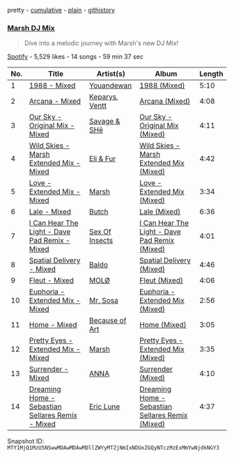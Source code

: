 pretty - [cumulative](/playlists/cumulative/37i9dQZF1DX5tKil5zHktA.md) - [plain](/playlists/plain/37i9dQZF1DX5tKil5zHktA) - [githistory](https://github.githistory.xyz/mackorone/spotify-playlist-archive/blob/main/playlists/plain/37i9dQZF1DX5tKil5zHktA)

### [Marsh DJ Mix](https://open.spotify.com/playlist/37i9dQZF1DX5tKil5zHktA)

> Dive into a melodic journey with Marsh's new DJ Mix!

[Spotify](https://open.spotify.com/user/spotify) - 5,529 likes - 14 songs - 59 min 37 sec

| No. | Title | Artist(s) | Album | Length |
|---|---|---|---|---|
| 1 | [1988 \- Mixed](https://open.spotify.com/track/4BUFQMjE19nFMndaqcL2Vh) | [Youandewan](https://open.spotify.com/artist/4z6FshDl8yeHQSpFWdgN32) | [1988 \(Mixed\)](https://open.spotify.com/album/1MmEp82lWPu0qYp2DYDej2) | 5:10 |
| 2 | [Arcana \- Mixed](https://open.spotify.com/track/4JMO1pDenXmyJxJWKOh8mJ) | [Keparys](https://open.spotify.com/artist/4IifpRaiTLt5cyzoBHow8i), [Ventt](https://open.spotify.com/artist/03G036vWasEYc1z3i14l9J) | [Arcana \(Mixed\)](https://open.spotify.com/album/2v9XHL0f7MYGdrGpFn3R9L) | 4:08 |
| 3 | [Our Sky \- Original Mix \- Mixed](https://open.spotify.com/track/4mbKRQW5YuEx3NLpOM2R5b) | [Savage & SHē](https://open.spotify.com/artist/3grWiHymOsSQY0VjeNAxCD) | [Our Sky \- Original Mix \(Mixed\)](https://open.spotify.com/album/1jeEobNRYdPPowGB9hEOxv) | 4:11 |
| 4 | [Wild Skies \- Marsh Extended Mix \- Mixed](https://open.spotify.com/track/4riIZeE0t6NkZ2IhLOmNMS) | [Eli & Fur](https://open.spotify.com/artist/5CkVLGKUJkIc1pmSk10QP4) | [Wild Skies \- Marsh Extended Mix \(Mixed\)](https://open.spotify.com/album/0wAsW0zce9Bg0sdeDOnAwo) | 4:42 |
| 5 | [Love \- Extended Mix \- Mixed](https://open.spotify.com/track/5lbpZpuszkerGTeXBlOLXX) | [Marsh](https://open.spotify.com/artist/1eucLGnPT27tdEh6MU29wp) | [Love \- Extended Mix \(Mixed\)](https://open.spotify.com/album/4nPq7WBKeQZt043m7lKnzR) | 3:34 |
| 6 | [Lale \- Mixed](https://open.spotify.com/track/53zUhXMS3OfjGikI5lET4d) | [Butch](https://open.spotify.com/artist/5kLzaeSHrmS7okc5XNE6lv) | [Lale \(Mixed\)](https://open.spotify.com/album/1ib9jz9aJgrU4fa5MRRcoH) | 6:36 |
| 7 | [I Can Hear The Light \- Dave Pad Remix \- Mixed](https://open.spotify.com/track/0dZ8cYf01CufaukvT7eRnc) | [Sex Of Insects](https://open.spotify.com/artist/7mRJJSgb7CJ71HhyoFX3MS) | [I Can Hear The Light \- Dave Pad Remix \(Mixed\)](https://open.spotify.com/album/25YHmpqNozC4U5nY2AJiBl) | 4:01 |
| 8 | [Spatial Delivery \- Mixed](https://open.spotify.com/track/4DVfukxR988NB8yZuSddMM) | [Baldo](https://open.spotify.com/artist/4v335SBw5WxgrqJZCl4VWL) | [Spatial Delivery \(Mixed\)](https://open.spotify.com/album/53jxAXcYdxJMEr69aWT8u1) | 4:46 |
| 9 | [Fleut \- Mixed](https://open.spotify.com/track/5XyddcOadFYz3uT6ZRhpBU) | [MOLØ](https://open.spotify.com/artist/29k6IUtkDp9ErAaJrh1Tlg) | [Fleut \(Mixed\)](https://open.spotify.com/album/3AFW8PXPDJvtyX64q2x7hr) | 4:06 |
| 10 | [Euphoria \- Extended Mix \- Mixed](https://open.spotify.com/track/1gqBNTr2L6dmPwQ3hkVbn7) | [Mr\. Sosa](https://open.spotify.com/artist/7cJsi55v9rMFw0HSOinyGP) | [Euphoria \- Extended Mix \(Mixed\)](https://open.spotify.com/album/2OidSvD72nwF7Fi8V88eHG) | 2:56 |
| 11 | [Home \- Mixed](https://open.spotify.com/track/5e1s4l3SOItxrXb0ZcBqI2) | [Because of Art](https://open.spotify.com/artist/4Cmrx83CCgN8X1hkyhkUkq) | [Home \(Mixed\)](https://open.spotify.com/album/6oapNwWpJL2FYRHuP2FusO) | 3:05 |
| 12 | [Pretty Eyes \- Extended Mix \- Mixed](https://open.spotify.com/track/33MOgeMoQLVHCtWsHGJhF6) | [Marsh](https://open.spotify.com/artist/1eucLGnPT27tdEh6MU29wp) | [Pretty Eyes \- Extended Mix \(Mixed\)](https://open.spotify.com/album/4bdaph5PjAlc244ZiOF5is) | 3:35 |
| 13 | [Surrender \- Mixed](https://open.spotify.com/track/2P4fntH9aqBYmkZoCX6EO9) | [ANNA](https://open.spotify.com/artist/3wkaDi2HJV3eCaBJ4iH6om) | [Surrender \(Mixed\)](https://open.spotify.com/album/5y0lj1dNVFK8ViupsnFvsk) | 4:10 |
| 14 | [Dreaming Home \- Sebastian Sellares Remix \- Mixed](https://open.spotify.com/track/083gCyHDpqVoAR0m7j5gX2) | [Eric Lune](https://open.spotify.com/artist/1QDcgezTmQK5OWItcjj7BJ) | [Dreaming Home \- Sebastian Sellares Remix \(Mixed\)](https://open.spotify.com/album/777zpX2MghKyTjhPsKhlai) | 4:37 |

Snapshot ID: `MTY1MjQ1MzU5NSwwMDAwMDAwMDllZWYyMTZjNmIxNDUxZGQyNTczMzExMmYwNjdkNGY3`
